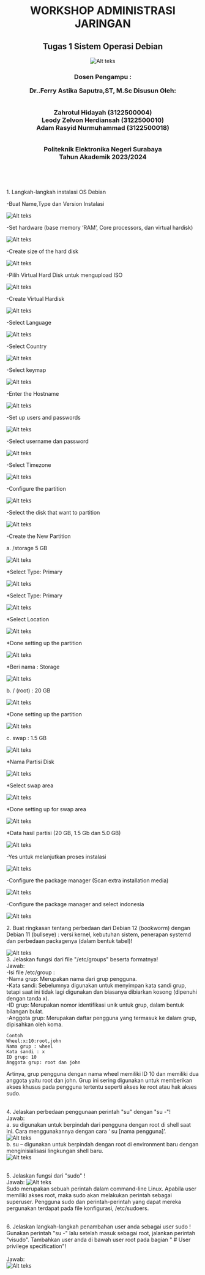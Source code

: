</head>
<div align="center">
  <h1>WORKSHOP ADMINISTRASI JARINGAN</h1>
  <h2>Tugas 1 Sistem Operasi Debian</h2>
<img src="img/logo.png" alt="Alt teks">
<h3>Dosen Pengampu :

Dr..Ferry Astika Saputra,ST, M.Sc
Disusun Oleh:

<br>Zahrotul Hidayah 	      (3122500004)
<br>Leody Zelvon Herdiansah (3122500010)
<br>Adam Rasyid Nurmuhammad	(3122500018)</br>
 
<br>Politeknik Elektronika Negeri Surabaya
<br>Tahun Akademik 2023/2024</h3></br>

<body>
<div align="left">
  <h1></h1>
  <p>1. Langkah-langkah instalasi OS Debian
    <p>-Buat Name,Type dan Version Instalasi</p>
    <img src="img/1a.png" alt="Alt teks">
    <p>-Set hardware (base memory ‘RAM’, Core processors, dan virtual hardisk)</p>
    <img src="img/1b.png" alt="Alt teks">
    <p>-Create size of the hard disk</p>
    <img src="img/1b.png" alt="Alt teks">
    <p>-Pilih Virtual Hard Disk untuk mengupload ISO</p>
    <img src="img/1c.png" alt="Alt teks">
    <p>-Create Virtual Hardisk</p>
    <img src="img/1d.png" alt="Alt teks">
    <p>-Select Language</p>
    <img src="img/1e.png" alt="Alt teks">
    <p>-Select Country</p>
    <img src="img/1f.png" alt="Alt teks">
    <p>-Select keymap</p>
    <img src="img/1g.png" alt="Alt teks">
    <p>-Enter the Hostname</p>
    <img src="img/1h.png" alt="Alt teks">
    <p>-Set up users and passwords</p>
    <img src="img/1i.png" alt="Alt teks">
    <p>-Select username dan password</p>
    <img src="img/1j.png" alt="Alt teks">
    <p>-Select Timezone</p>
    <img src="img/1joke.png" alt="Alt teks">
    <p>-Configure the partition</p>
    <img src="img/1k.png" alt="Alt teks">
    <p>-Select the disk that want to partition</p>
    <img src="img/1L.png" alt="Alt teks">
    <p>-Create the New Partition</p>
    <p>a.  /storage 5 GB</p>
    <img src="img/1m.png" alt="Alt teks">
    <p>*Select Type: Primary</p>
    <img src="img/1n.png" alt="Alt teks">
    <p>*Select Type: Primary</p>
    <img src="img/1n2.png" alt="Alt teks">
    <p>*Select Location</p>
    <img src="img/1n3.png" alt="Alt teks">
    <p>*Done setting up the partition</p>
    <img src="img/1n4.png" alt="Alt teks">
    <p>*Beri nama : Storage</p>
    <img src="img/1n5.png" alt="Alt teks">
    <p>b. / (root) : 20 GB</p>
    <img src="img/2a.png" alt="Alt teks">
    <p>*Done setting up the partition</p>
    <img src="img/1b.png" alt="Alt teks">
    <p>c. swap : 1.5 GB</p>
    <img src="img/3.png" alt="Alt teks">
    <p>*Nama Partisi Disk</p>
    <img src="img/3a.png" alt="Alt teks">
    <p>*Select swap area</p>
    <img src="img/3b.png" alt="Alt teks">
    <p>*Done setting up for swap area</p>
    <img src="img/3c.png" alt="Alt teks">
    <p>*Data hasil partisi (20 GB, 1.5 Gb dan 5.0 GB)</p>
    <img src="img/3d.png" alt="Alt teks">
    <p>-Yes untuk melanjutkan proses instalasi</p>
    <img src="img/3ok1.png" alt="Alt teks">
    <p>-Configure the package manager (Scan extra installation media)</p>
    <img src="img/3ok2.png" alt="Alt teks">
    <p>-Configure the package manager and select indonesia</p>
    <img src="img/3ok3.png" alt="Alt teks">
    <p>2. Buat ringkasan tentang perbedaan dari Debian 12 (bookworm) dengan Debian 11 (bullseye) : versi kernel, kebutuhan sistem, penerapan systemd dan perbedaan packagenya (dalam bentuk tabel)!</p>
    <img src="img/2yes.png" alt="Alt teks">
    <br>3. Jelaskan fungsi dari file "/etc/groups" beserta formatnya!
    <br>Jawab:
    <br>-Isi file /etc/group : 
    <br>-Nama grup: Merupakan nama dari grup pengguna.  
    <br>-Kata sandi: Sebelumnya digunakan untuk menyimpan kata sandi grup, tetapi saat ini tidak lagi digunakan dan biasanya dibiarkan kosong (dipenuhi dengan tanda x).  
    <br>-ID grup: Merupakan nomor identifikasi unik untuk grup, dalam bentuk bilangan bulat.  
    <br>-Anggota grup: Merupakan daftar pengguna yang termasuk ke dalam grup, dipisahkan oleh koma.</br>

    Contoh 
    Wheel:x:10:root,john
    Nama grup : wheel 
    Kata sandi : x 
    ID grup: 10 
    Anggota grup: root dan john  

Artinya, grup pengguna dengan nama wheel memiliki ID 10 dan memiliki dua anggota yaitu root dan john. Grup ini sering digunakan untuk memberikan akses khusus pada pengguna tertentu seperti akses ke root atau hak akses sudo.</br>

<br>4. Jelaskan perbedaan penggunaan perintah "su" dengan "su -"!
<br>Jawab:
<br>a. su digunakan untuk berpindah dari pengguna dengan root di shell saat ini. Cara menggunakannya dengan cara ‘ su [nama pengguna]’.</br>
<img src="img/4a.png" alt="Alt teks">
<br>b. su – digunakan untuk berpindah dengan root di environment baru dengan menginisialisasi lingkungan shell baru.</br>
<img src="img/4b.png" alt="Alt teks"></br>

<br>5. Jelaskan fungsi dari "sudo" !
<br>Jawab:
<img src="img/5.png" alt="Alt teks"></br>
Sudo merupakan sebuah perintah dalam command-line Linux. Apabila user memiliki akses root, maka sudo akan melakukan perintah sebagai superuser. Pengguna sudo dan perintah-perintah yang dapat mereka pergunakan terdapat pada file konfigurasi, /etc/sudoers. </br>

<br>6. Jelaskan langkah-langkah penambahan user anda sebagai user sudo ! Gunakan perintah "su -" lalu setelah masuk sebagai root, jalankan perintah "visudo". Tambahkan user anda di bawah user root pada bagian " # User privilege specification"!</br>
<br>Jawab:</br>
<img src="img/6.png" alt="Alt teks">
 <h1></h1>
</div>